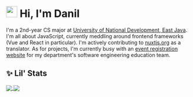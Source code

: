 # <img src="https://raw.githubusercontent.com/MartinHeinz/MartinHeinz/master/wave.gif" width="30px"> Hi, I'm Danil
I'm a 2nd-year CS major at [University of National Development, East Java](https://upnjatim.ac.id). I'm all about JavaScript, currently meddling around frontend frameworks (Vue and React in particular). I'm actively contributing to [nuxtjs.org](https://github.com/nuxt/nuxtjs.org) as a translator. As for projects, I'm currently busy with an [event registration website](https://github.com/pps-ti/web-pendaftaran-seed) for my department's software engineering education team.

## ✨ Lil' Stats
<a href="https://github.com/danilhendras/danilhendras">
  <img align="center" src="https://github-readme-stats.vercel.app/api/top-langs/?username=danilhendras&layout=compact" />
</a>
<a href="https://github.com/danilhendras/danilhendras">
  <img align="center" src="https://github-readme-stats.vercel.app/api?username=danilhendras&show_icons=true&hide=stars" />
</a> 

<!--
**danilhendras/danilhendras** is a ✨ _special_ ✨ repository because its `README.md` (this file) appears on your GitHub profile.

Here are some ideas to get you started:

- 🔭 I’m currently working on ...
- 🌱 I’m currently learning ...
- 👯 I’m looking to collaborate on ...
- 🤔 I’m looking for help with ...
- 💬 Ask me about ...
- 📫 How to reach me: ...
- 😄 Pronouns: ...
- ⚡ Fun fact: ...
-->
